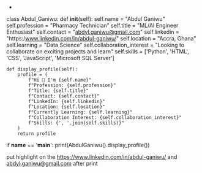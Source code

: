-
class Abdul_Ganiwu:
    def __init__(self):
        self.name = "Abdul Ganiwu"
        self.profession = "Pharmacy Technician"
        self.title = "ML/AI Engineer Enthusiast"
        self.contact = "abdyl.ganiwu@gmail.com"
        self.linkedin = "https:/www.linkedin.com/in/abdul-ganiwu/"
        self.location = "Accra, Ghana"
        self.learning = "Data Science"
        self.collaboration_interest = "Looking to collaborate on exciting projects and learn"
        self.skills = ['Python', 'HTML', 'CSS', 'JavaScript', 'Microsoft SQL Server']

    def display_profile(self):
        profile = (
            f"Hi 👋 I'm {self.name}"
            f"Profession: {self.profession}"
            f"Title: {self.title}"
            f"Contact: {self.contact}"
            f"LinkedIn: {self.linkedin}"
            f"Location: {self.location}"
            f"Currently Learning: {self.learning}"
            f"Collaboration Interest: {self.collaboration_interest}"
            f"Skills: {', '.join(self.skills)}"
        )
        return profile

if __name__ == '__main__':
    print(AbdulGaniwu().display_profile())



put highlight on the https://www.linkedin.com/in/abdul-ganiwu/ and  abdyl.ganiwu@gmail.com after print
